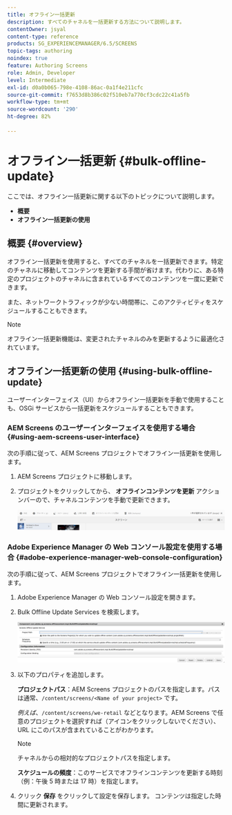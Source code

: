 ```yaml
---
title: オフライン一括更新
description: すべてのチャネルを一括更新する方法について説明します。
contentOwner: jsyal
content-type: reference
products: SG_EXPERIENCEMANAGER/6.5/SCREENS
topic-tags: authoring
noindex: true
feature: Authoring Screens
role: Admin, Developer
level: Intermediate
exl-id: d0a0b065-798e-4108-86ac-0a1f4e211cfc
source-git-commit: f7653d8b386c02f510eb7a770cf3cdc22c41a5fb
workflow-type: tm+mt
source-wordcount: '290'
ht-degree: 82%

---
```


# オフライン一括更新 {#bulk-offline-update}

ここでは、オフライン一括更新に関する以下のトピックについて説明します。

* **概要**
* **オフライン一括更新の使用**

<!-- OBSOLETE VERSIONS
>[!CAUTION]
>
>This AEM Screens functionality is only available, if you have installed AEM 6.3 Feature Pack 3 or AEM 6.4 Screens Feature Pack 1.
>
>To get access to this Feature Pack, contact Adobe Support and request access. When you have permissions you can download it from Package Share. -->

## 概要 {#overview}

オフライン一括更新を使用すると、すべてのチャネルを一括更新できます。特定のチャネルに移動してコンテンツを更新する手間が省けます。代わりに、ある特定のプロジェクトのチャネルに含まれているすべてのコンテンツを一度に更新できます。

また、ネットワークトラフィックが少ない時間帯に、このアクティビティをスケジュールすることもできます。

>[!NOTE]
>
>オフライン一括更新機能は、変更されたチャネルのみを更新するように最適化されています。

## オフライン一括更新の使用 {#using-bulk-offline-update}

ユーザーインターフェイス（UI）からオフライン一括更新を手動で使用することも、OSGi サービスから一括更新をスケジュールすることもできます。

### AEM Screens のユーザーインターフェイスを使用する場合 {#using-aem-screens-user-interface}

次の手順に従って、AEM Screens プロジェクトでオフライン一括更新を使用します。

1. AEM Screens プロジェクトに移動します。
1. プロジェクトをクリックしてから、 **オフラインコンテンツを更新** アクションバーので、チャネルコンテンツを手動で更新できます。

   ![screen_shot_2018-04-24at122256pm](assets/screen_shot_2018-04-24at122256pm.png)

### Adobe Experience Manager の Web コンソール設定を使用する場合 {#adobe-experience-manager-web-console-configuration}

次の手順に従って、AEM Screens プロジェクトでオフライン一括更新を使用します。

1. Adobe Experience Manager の Web コンソール設定を開きます。
1. Bulk Offline Update Services を検索します。

   ![screen_shot_2018-04-24at121428pm](assets/screen_shot_2018-04-24at121428pm.png)

1. 以下のプロパティを追加します。

   **プロジェクトパス**：AEM Screens プロジェクトのパスを指定します。パスは通常、`/content/screens/<Name of your project>` です。

   *例えば*、`/content/screens/we-retail` などとなります。AEM Screens で任意のプロジェクトを選択すれば（アイコンをクリックしないでください）、URL にこのパスが含まれていることがわかります。

   >[!NOTE]
   >
   >チャネルからの相対的なプロジェクトパスを指定します。

   **スケジュールの頻度**：このサービスでオフラインコンテンツを更新する時刻（例：午後 5 時または 17 時）を指定します。

1. クリック **保存** をクリックして設定を保存します。 コンテンツは指定した時間に更新されます。

